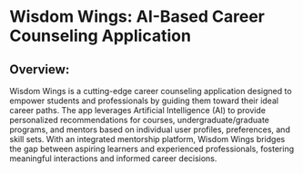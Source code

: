 # Wisdom Wings: AI-Based Career Counseling Application
## Overview:
Wisdom Wings is a cutting-edge career counseling application designed to empower students and professionals by guiding them toward their ideal career paths. The app leverages Artificial Intelligence (AI) to provide personalized recommendations for courses, undergraduate/graduate programs, and mentors based on individual user profiles, preferences, and skill sets. With an integrated mentorship platform, Wisdom Wings bridges the gap between aspiring learners and experienced professionals, fostering meaningful interactions and informed career decisions.
